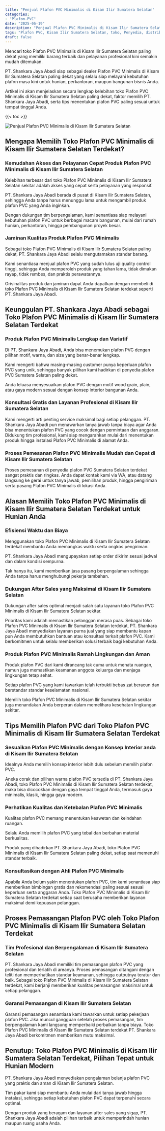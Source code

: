 ```yaml
---
title: "Penjual Plafon PVC Minimalis di Kisam Ilir Sumatera Selatan"
categories: 
- "Plafon-PVC"
date: "2025-06-19"
description: "Penjual Plafon PVC Minimalis di Kisam Ilir Sumatera Selatan bagi tempat tinggal, office, serta gerai. Plafon berkualitas, variasi motif, variasi warna menarik, dengan layanan pemasangan ditangani oleh teknisi berpengalaman serta jaminan resmi!|Servis penyediaan Plafon PVC Minimalis di Kisam Ilir Sumatera Selatan bagi keperluan hunian, perkantoran, maupun gerai, beserta plafon terbaik dan instalasi oleh tenaga ahli profesional serta garansi resmi.|Alternatif Plafon PVC Minimalis di Kisam Ilir Sumatera Selatan yang terbukti untuk hunian, kantor, serta ritel, dengan material berkualitas dan pemasangan ditangani oleh tenaga ahli ahli serta garansi resmi.|Distribusi Plafon PVC Minimalis di Kisam Ilir Sumatera Selatan untuk tempat tinggal, kantor, dan ritel, beserta material terbaik dan instalasi ditangani oleh tenaga ahli ahli, dilengkapi beserta kepastian resmi.}"
tags: "Plafon PVC, Kisam Ilir Sumatera Selatan, toko, Penyedia, distributor"
draft: false
---
```


Mencari toko Plafon PVC Minimalis di Kisam Ilir Sumatera Selatan paling dekat yang memiliki barang terbaik dan pelayanan profesional kini semakin mudah ditemukan.

PT. Shankara Jaya Abadi siap sebagai dealer Plafon PVC Minimalis di Kisam Ilir Sumatera Selatan paling dekat yang selalu siap melayani kebutuhan plafon masa kini untuk hunian, perkantoran, maupun bangunan bisnis Anda.

Artikel ini akan menjelaskan secara lengkap kelebihan toko Plafon PVC Minimalis di Kisam Ilir Sumatera Selatan paling dekat, faktor memilih PT. Shankara Jaya Abadi, serta tips menentukan plafon PVC paling sesuai untuk tempat tinggal Anda.

{{< toc >}}

![Penjual Plafon PVC Minimalis di Kisam Ilir Sumatera Selatan](/images/Plafon-PVC/Penjual-Plafon-PVC-Minimalis-di-Kisam-Ilir-Sumatera-Selatan.png)


## Mengapa Memilih Toko Plafon PVC Minimalis di Kisam Ilir Sumatera Selatan Terdekat?

### Kemudahan Akses dan Pelayanan Cepat Produk Plafon PVC Minimalis di Kisam Ilir Sumatera Selatan

Kelebihan terbesar dari toko Plafon PVC Minimalis di Kisam Ilir Sumatera Selatan sekitar adalah akses yang cepat serta pelayanan yang responsif.

PT. Shankara Jaya Abadi berada di pusat di Kisam Ilir Sumatera Selatan, sehingga Anda tanpa harus menunggu lama untuk mengambil produk plafon PVC yang Anda inginkan.

Dengan dukungan tim berpengalaman, kami senantiasa siap melayani kebutuhan plafon PVC untuk berbagai macam bangunan, mulai dari rumah hunian, perkantoran, hingga pembangunan proyek besar.

### Jaminan Kualitas Produk Plafon PVC Minimalis

Sebagai toko Plafon PVC Minimalis di Kisam Ilir Sumatera Selatan paling dekat, PT. Shankara Jaya Abadi selalu mengutamakan standar barang.

Kami senantiasa menjual plafon PVC yang sudah lulus uji quality control tinggi, sehingga Anda memperoleh produk yang tahan lama, tidak dimakan rayap, tidak rembes, dan praktis perawatannya.

Orisinalitas produk dan jaminan dapat Anda dapatkan dengan membeli di toko Plafon PVC Minimalis di Kisam Ilir Sumatera Selatan terdekat seperti PT. Shankara Jaya Abadi.

## Keunggulan PT. Shankara Jaya Abadi sebagai Toko Plafon PVC Minimalis di Kisam Ilir Sumatera Selatan Terdekat

### Produk Plafon PVC Minimalis Lengkap dan Variatif

Di PT. Shankara Jaya Abadi, Anda bisa menemukan plafon PVC dengan pilihan motif, warna, dan size yang benar-benar lengkap.

Kami mengerti bahwa masing-masing customer punya keperluan plafon PVC yang unik, sehingga banyak pilihan kami hadirkan di penyedia plafon PVC Sumatera Selatan paling dekat.

Anda leluasa menyesuaikan plafon PVC dengan motif wood grain, plain, atau gaya modern sesuai dengan konsep interior bangunan Anda.

### Konsultasi Gratis dan Layanan Profesional di Kisam Ilir Sumatera Selatan

Kami mengerti arti penting service maksimal bagi setiap pelanggan. PT. Shankara Jaya Abadi pun menawarkan tanya jawab tanpa biaya agar Anda bisa menentukan plafon PVC yang cocok dengan permintaan dan anggaran. Didukung tim profesional, kami siap mengarahkan mulai dari menentukan produk hingga instalasi Plafon PVC Minimalis di alamat Anda.

### Proses Pemesanan Plafon PVC Minimalis Mudah dan Cepat di Kisam Ilir Sumatera Selatan

Proses pemesanan di penyedia plafon PVC Sumatera Selatan terdekat sangat praktis dan ringkas. Anda dapat kontak kami via WA, atau datang langsung ke gerai untuk tanya jawab, pemilihan produk, hingga pengiriman serta pasang Plafon PVC Minimalis di lokasi Anda.

## Alasan Memilih Toko Plafon PVC Minimalis di Kisam Ilir Sumatera Selatan Terdekat untuk Hunian Anda

### Efisiensi Waktu dan Biaya

Menggunakan toko Plafon PVC Minimalis di Kisam Ilir Sumatera Selatan terdekat membantu Anda memangkas waktu serta ongkos pengiriman.

PT. Shankara Jaya Abadi mengupayakan setiap order dikirim sesuai jadwal dan dalam kondisi sempurna.

Tak hanya itu, kami memberikan jasa pasang berpengalaman sehingga Anda tanpa harus menghubungi pekerja tambahan.

### Dukungan After Sales yang Maksimal di Kisam Ilir Sumatera Selatan

Dukungan after sales optimal menjadi salah satu layanan toko Plafon PVC Minimalis di Kisam Ilir Sumatera Selatan sekitar.

Prioritas kami adalah memastikan pelanggan merasa puas. Sebagai toko Plafon PVC Minimalis di Kisam Ilir Sumatera Selatan terdekat, PT. Shankara Jaya Abadi menyediakan layanan purna jual yang siap membantu kapan pun Anda membutuhkan bantuan atau konsultasi terkait plafon PVC. Kami berkomitmen untuk selalu memberikan solusi terbaik bagi kebutuhan Anda.

### Produk Plafon PVC Minimalis Ramah Lingkungan dan Aman

Produk plafon PVC dari kami dirancang tak cuma untuk menata ruangan, namun juga memastikan keamanan anggota keluarga dan menjaga lingkungan tetap sehat.

Setiap plafon PVC yang kami tawarkan telah terbukti bebas zat beracun dan berstandar standar keselamatan nasional.

Memilih toko Plafon PVC Minimalis di Kisam Ilir Sumatera Selatan sekitar juga menandakan Anda berperan dalam memelihara kesehatan lingkungan sekitar.

## Tips Memilih Plafon PVC dari Toko Plafon PVC Minimalis di Kisam Ilir Sumatera Selatan Terdekat

### Sesuaikan Plafon PVC Minimalis dengan Konsep Interior anda di Kisam Ilir Sumatera Selatan

Idealnya Anda memilih konsep interior lebih dulu sebelum memilih plafon PVC.

Aneka corak dan pilihan warna plafon PVC tersedia di PT. Shankara Jaya Abadi, toko Plafon PVC Minimalis di Kisam Ilir Sumatera Selatan terdekat, maka bisa dicocokkan dengan gaya tempat tinggal Anda, termasuk gaya minimalis, klasik, hingga gaya modern.

### Perhatikan Kualitas dan Ketebalan Plafon PVC Minimalis

Kualitas plafon PVC memang menentukan keawetan dan keindahan ruangan.

Selalu Anda memilih plafon PVC yang tebal dan berbahan material berkualitas.

Produk yang dihadirkan PT. Shankara Jaya Abadi, toko Plafon PVC Minimalis di Kisam Ilir Sumatera Selatan paling dekat, setiap saat memenuhi standar terbaik.

### Konsultasikan dengan Ahli Plafon PVC Minimalis

Apabila Anda belum yakin menentukan plafon PVC, tim kami senantiasa siap memberikan bimbingan gratis dan rekomendasi paling sesuai sesuai keperluan serta anggaran Anda. Toko Plafon PVC Minimalis di Kisam Ilir Sumatera Selatan terdekat setiap saat berusaha memberikan layanan maksimal demi kepuasan pelanggan.

## Proses Pemasangan Plafon PVC oleh Toko Plafon PVC Minimalis di Kisam Ilir Sumatera Selatan Terdekat

### Tim Profesional dan Berpengalaman di Kisam Ilir Sumatera Selatan

PT. Shankara Jaya Abadi memiliki tim pemasangan plafon PVC yang profesional dan terlatih di areanya. Proses pemasangan ditangani dengan teliti dan memperhatikan standar keamanan, sehingga outputnya teratur dan baik. Sebagai toko Plafon PVC Minimalis di Kisam Ilir Sumatera Selatan terdekat, kami berjanji memberikan kualitas pemasangan maksimal untuk setiap pelanggan.

### Garansi Pemasangan di Kisam Ilir Sumatera Selatan

Garansi pemasangan senantiasa kami tawarkan untuk setiap pekerjaan plafon PVC. Jika muncul gangguan setelah proses pemasangan, tim berpengalaman kami langsung memperbaiki perbaikan tanpa biaya. Toko Plafon PVC Minimalis di Kisam Ilir Sumatera Selatan terdekat PT. Shankara Jaya Abadi berkomitmen memberikan mutu maksimal.

## Penutup: Toko Plafon PVC Minimalis di Kisam Ilir Sumatera Selatan Terdekat, Pilihan Tepat untuk Hunian Modern

PT. Shankara Jaya Abadi menyediakan pengalaman belanja plafon PVC yang praktis dan aman di Kisam Ilir Sumatera Selatan.

Tim pakar kami siap membantu Anda mulai dari tanya jawab hingga instalasi, sehingga setiap kebutuhan plafon PVC dapat terpenuhi secara optimal.

Dengan produk yang beragam dan layanan after sales yang sigap, PT. Shankara Jaya Abadi adalah pilihan terbaik untuk memperindah hunian maupun ruang usaha Anda.
